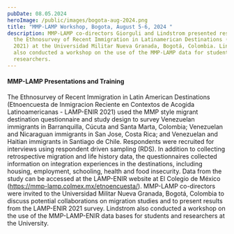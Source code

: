 ```yaml
---
pubDate: 08.05.2024
heroImage: /public/images/bogota-aug-2024.png
title: "MMP-LAMP Workshop, Bogota, August 5-6, 2024 "
description: MMP-LAMP co-directors Giorguli and Lindstrom presented results from
  the Ethnosurvey of Recent Immigration in Latinamerican Destinations (LAMP-ENIR
  2021) at the Universidad Militar Nueva Granada, Bogotá, Colombia. Lindstrom
  also conducted a workshop on the use of the MMP-LAMP data for students and
  researchers.
---
```

#### MMP-LAMP Presentations and Training

The Ethnosurvey of Recent Immigration in Latin American Destinations (Etnoencuesta de Inmigracion Reciente en Contextos de Acogida Latinoamericanas - LAMP-ENIR 2021) used the MMP style migrant destination questionnaire and study design to survey Venezuelan immigrants in Barranquilla, Cúcuta and Santa Marta, Colombia; Venezuelan and Nicaraguan immigrants in San Jose, Costa Rica; and Venezuelan and Haitian immigrants in Santiago de Chile. Respondents were recruited for interviews using respondent driven sampling (RDS). In addition to collecting retrospective migration and life history data, the questionnaires collected information on integration experiences in the destinations, including housing, employment, schooling, health and food insecurity. Data from the study can be accessed at the LAMP-ENIR website at El Colegio de México (<https://mmp-lamp.colmex.mx/etnoencuesta/>). MMP-LAMP co-directors were invited to the Universidad Militar Nueva Granada, Bogotá, Colombia to discuss potential collaborations on migration studies and to present results from the LAMP-ENIR 2021 survey. Lindstrom also conducted a workshop on the use of the MMP-LAMP-ENIR data bases for students and researchers at the University.
